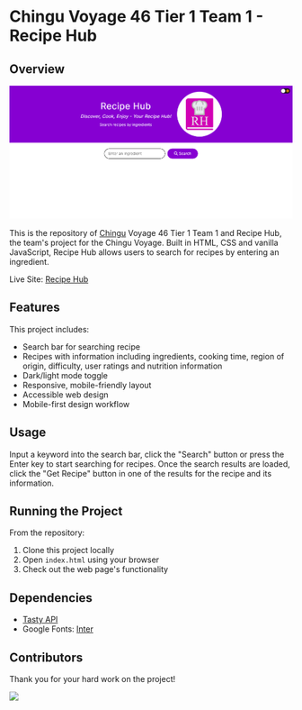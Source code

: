 # Chingu Voyage 46 Tier 1 Team 1 - Recipe Hub

## Overview

![](./Recipe-Hub-screenshot.png)

This is the repository of [Chingu](https://www.chingu.io/) Voyage 46 Tier 1 Team 1 and Recipe Hub, the team's project for the Chingu Voyage. Built in HTML, CSS and vanilla JavaScript, Recipe Hub allows users to search for recipes by entering an ingredient.

Live Site: [Recipe Hub](https://chingu-voyages.github.io/v46-tier1-team-01/Food-Recipe/)

## Features

This project includes:
- Search bar for searching recipe
- Recipes with information including ingredients, cooking time, region of origin, difficulty, user ratings and nutrition information
- Dark/light mode toggle
- Responsive, mobile-friendly layout
- Accessible web design
- Mobile-first design workflow

## Usage

Input a keyword into the search bar, click the "Search" button or press the Enter key to start searching for recipes. Once the search results are loaded, click the "Get Recipe" button in one of the results for the recipe and its information.

## Running the Project

From the repository:
1. Clone this project locally
1. Open `index.html` using your browser
1. Check out the web page's functionality

## Dependencies

- [Tasty API](https://rapidapi.com/apidojo/api/tasty)
- Google Fonts: [Inter](https://fonts.google.com/specimen/Inter)

## Contributors

Thank you for your hard work on the project!

<a href="https://github.com/chingu-voyages/v46-tier1-team-01/graphs/contributors">
  <img src="https://contrib.rocks/image?repo=chingu-voyages/v46-tier1-team-01" />
</a>
